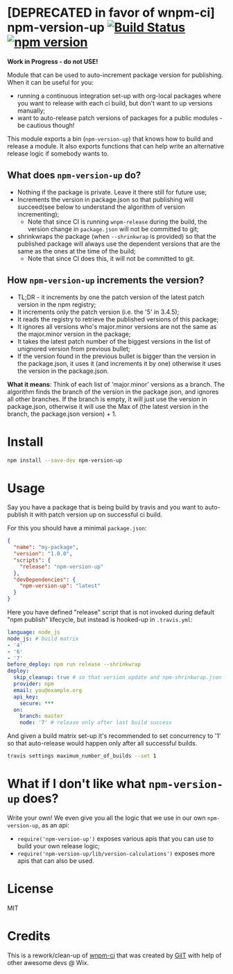 # [DEPRECATED in favor of wnpm-ci] npm-version-up [![Build Status](https://img.shields.io/travis/wix/npm-version-up/master.svg?label=build%20status)](https://travis-ci.org/wix-incubator/npm-version-up) [![npm version](https://img.shields.io/npm/v/npm-version-up.svg)](https://www.npmjs.com/package/npm-version-up)

**Work in Progress - do not USE!**

Module that can be used to auto-increment package version for publishing. When it can be useful for you:
 - running a continuous integration set-up with org-local packages where you want to release with each ci build, but don't want to up versions manually;
 - want to auto-release patch versions of packages for a public modules - be cautious though!

This module exports a bin (`npm-version-up`) that knows how to build and release a module. It also exports functions that can help write an alternative release logic if somebody wants to.

## What does `npm-version-up` do?
  - Nothing if the package is private. Leave it there still for future use;
  - Increments the version in package.json so that publishing will succeed(see below to understand the algorithm of version incrementing);
    - Note that since CI is running `wnpm-release` during the build, the version change in `package.json` will not be committed to git;
  - shrinkwraps the package (when `--shrinkwrap` is provided) so that the published package will always use the dependent versions that are the same as the ones at the time of the build;
    - Note that since CI does this, it will not be committed to git.

## How `npm-version-up` increments the version?
  - TL;DR - it increments by one the patch version of the latest patch version in the npm registry;
  - It increments only the patch version (i.e. the '5' in 3.4.5);
  - It reads the registry to retrieve the published versions of this package;
  - It ignores all versions who's major.minor versions are not the same as the major.minor version in the package;
  - It takes the latest patch number of the biggest versions in the list of unignored version from previous bullet;
  - If the version found in the previous bullet is bigger than the version in the package.json, it uses it (and increments it by one) otherwise it uses the version in the package.json.

**What it means**: Think of each list of 'major.minor' versions as a branch. The algorithm finds the branch of the version in the package json, and ignores all other branches. If the branch is empty, it will just use the version in package.json, otherwise it will use the Max of (the latest version in the branch, the package.json version) + 1.

# Install

```bash
npm install --save-dev npm-version-up
```

# Usage

Say you have a package that is being build by travis and you want to auto-publish it with patch version up on successful ci build.
  
For this you should have a minimal `package.json`:
  
```json
{
  "name": "my-package",
  "version": "1.0.0",
  "scripts": {
    "release": "npm-version-up"
  },
  "devDependencies": {
    "npm-version-up": "latest"
  }
}
```

Here you have defined "release" script that is not invoked during default "npm publish" lifecycle, but instead is hooked-up in `.travis.yml`:

```yaml
language: node_js
node_js: # build matrix
- '4'
- '6'
- '7'
before_deploy: npm run release --shrinkwrap
deploy:
  skip_cleanup: true # so that version update and npm-shrinkwrap.json files are not reset before release
  provider: npm
  email: you@example.org
  api_key:
    secure: ***
  on:
    branch: master
    node: '7' # release only after last build success
```

And given a build matrix set-up it's recommended to set concurrency to '1' so that auto-release would happen only after all successful builds.

```bash
travis settings maximum_number_of_builds --set 1
```

# What if I don't like what `npm-version-up` does?

Write your own! We even give you all the logic that we use in our own `npm-version-up`, as an api:
  - `require('npm-version-up')` exposes various apis that you can use to build your own release logic;
  - `require('npm-version-up/lib/version-calculations')` exposes more apis that can also be used.

# License

MIT

# Credits

This is a rework/clean-up of [wnpm-ci](https://github.com/wix/wnpm-ci) that was created by [GilT](https://github.com/giltayar) with help of other awesome devs @ Wix. 
